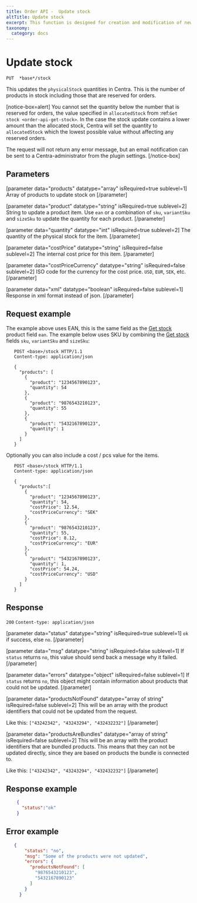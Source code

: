 ```yaml
---
title: Order API -  Update stock
altTitle: Update stock
excerpt: This function is designed for creation and modification of new shipments.
taxonomy:
  category: docs
---
```


# Update stock

```text
PUT  *base*/stock
```

This updates the `physicalStock` quantities in Centra. This is the number of products in stock including those that are reserved for orders.

[notice-box=alert]
You cannot set the quantity below the number that is reserved for orders, the value specified in ``allocatedStock`` from :ref:`Get stock <order-api-get-stock>`. In the case the stock update contains a lower amount than the allocated stock, Centra will set the quantity to ``allocatedStock`` which the lowest possible value without affecting any reserved orders.

The request will not return any error message, but an email notification can be sent to a Centra-administrator from the plugin settings.
[/notice-box]


## Parameters

[parameter data="products" datatype="array" isRequired=true sublevel=1]
Array of products to update stock on
[/parameter]

[parameter data="product" datatype="string" isRequired=true sublevel=2]
String to update a product item. Use ``ean`` or a combination of ``sku``, ``variantSku`` and ``sizeSku`` to update the quantity for each product.
[/parameter]

[parameter data="quantity" datatype="int" isRequired=true sublevel=2]
The quantity of the physical stock for the item.
[/parameter]

[parameter data="costPrice" datatype="string" isRequired=false sublevel=2]
The internal cost price for this item.
[/parameter]

[parameter data="costPriceCurrency" datatype="string" isRequired=false sublevel=2]
ISO code for the currency for the cost price. ``USD``, ``EUR``, ``SEK``, etc.
[/parameter]

[parameter data="xml" datatype="boolean" isRequired=false sublevel=1]
Response in xml format instead of json.
[/parameter]

## Request example
The example above uses EAN, this is the same field as the [Get stock](/api-references/order-api/api-reference/get-stock) product field `ean`. The example below uses SKU by combining the [Get stock](/api-references/order-api/api-reference/get-stock) fields `sku`, `variantSku` and `sizeSku`:

```http
   POST <base>/stock HTTP/1.1
   Content-type: application/json

   {
     "products": [
       {
         "product": "1234567890123",
         "quantity": 54
       },
       {
         "product": "9876543210123",
         "quantity": 55
       },
       {
         "product": "5432167890123",
         "quantity": 1
       }
     ]
   }
```

Optionally you can also include a cost / pcs value for the items.

```http
   POST <base>/stock HTTP/1.1
   Content-type: application/json

   {
     "products":[
       {
         "product": "1234567890123",
         "quantity": 54,
         "costPrice": 12.54,
         "costPriceCurrency": "SEK"
       },
       {
         "product": "9876543210123",
         "quantity": 55,
         "costPrice": 8.12,
         "costPriceCurrency": "EUR"
       },
       {
         "product": "5432167890123",
         "quantity": 1,
         "costPrice": 54.24,
         "costPriceCurrency": "USD"
       }
     ]
   }
```

## Response

`200` `Content-type: application/json`

[parameter data="status" datatype="string" isRequired=true sublevel=1]
``ok`` if success, else ``no``.
[/parameter]

[parameter data="msg" datatype="string" isRequired=false sublevel=1]
If ``status`` returns ``no``, this value should send back a message why it failed.
[/parameter]

[parameter data="errors" datatype="object" isRequired=false sublevel=1]
If ``status`` returns ``no``, this object might contain information about products that could not be updated.
[/parameter]

[parameter data="productsNotFound" datatype="array of string" isRequired=false sublevel=2]
This will be an array with the product identifiers that could not be updated from the request.

Like this: ``["43242342", "43243294", "432432232"]``
[/parameter]

[parameter data="productsAreBundles" datatype="array of string" isRequired=false sublevel=2]
This will be an array with the product identifiers that are bundled products. This means that they can not be updated directly, since they are based on products the bundle is connected to.

Like this: ``["43242342", "43243294", "432432232"]``
[/parameter]


## Response example

```json
    {
      "status":"ok"
    }
```



## Error example

```json
   {
       "status": "no",
       "msg": "Some of the products were not updated",
       "errors": {
         "productsNotFound": [
           "9876543210123",
           "5432167890123"
         ]
       }
     }
```

